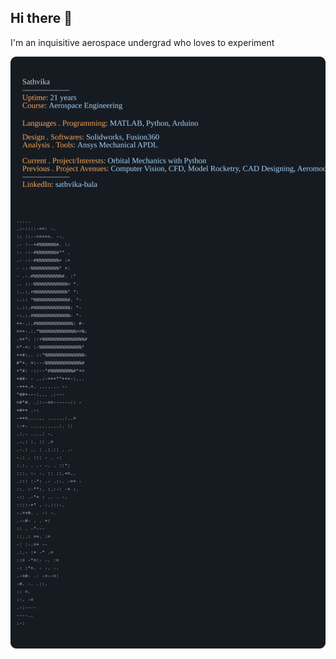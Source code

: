 

## Hi there 👋

I'm an inquisitive aerospace undergrad who loves to experiment

![Profile Image](https://github.com/SquareAstronaut-RoundAirlock/SquareAstronaut-RoundAirlock/blob/3ddab6a5ed433d9a8a301409d137d31bec0ecf3a/profile.svg)
